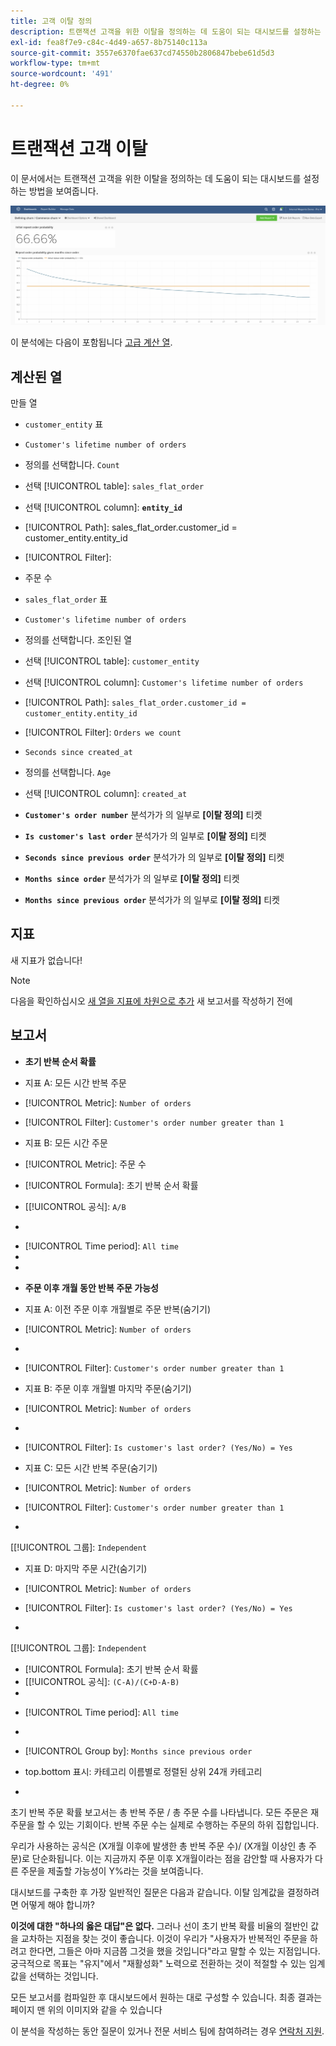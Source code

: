 ```yaml
---
title: 고객 이탈 정의
description: 트랜잭션 고객을 위한 이탈을 정의하는 데 도움이 되는 대시보드를 설정하는 방법을 알아봅니다.
exl-id: fea8f7e9-c84c-4d49-a657-8b75140c113a
source-git-commit: 3557e6370fae637cd74550b2806847bebe61d5d3
workflow-type: tm+mt
source-wordcount: '491'
ht-degree: 0%

---
```


# 트랜잭션 고객 이탈

이 문서에서는 트랜잭션 고객을 위한 이탈을 정의하는 데 도움이 되는 대시보드를 설정하는 방법을 보여줍니다.

![](../../assets/churn-deashboard.png)

이 분석에는 다음이 포함됩니다 [고급 계산 열](../data-warehouse-mgr/adv-calc-columns.md).

## 계산된 열

만들 열

* `customer_entity` 표
* `Customer's lifetime number of orders`
* 정의를 선택합니다. `Count`
* 선택 [!UICONTROL table]: `sales_flat_order`
* 선택 [!UICONTROL column]: **`entity_id`**
* [!UICONTROL Path]: sales_flat_order.customer_id = customer_entity.entity_id
* [!UICONTROL Filter]:
* 주문 수

* `sales_flat_order` 표
* `Customer's lifetime number of orders`
* 정의를 선택합니다. 조인된 열
* 선택 [!UICONTROL table]: `customer_entity`
* 선택 [!UICONTROL column]: `Customer's lifetime number of orders`
* [!UICONTROL Path]: `sales_flat_order.customer_id = customer_entity.entity_id`
* [!UICONTROL Filter]: `Orders we count`

* `Seconds since created_at`
* 정의를 선택합니다. `Age`
* 선택 [!UICONTROL column]: `created_at`

* **`Customer's order number`** 분석가가 의 일부로 **[이탈 정의]** 티켓
* **`Is customer's last order`** 분석가가 의 일부로 **[이탈 정의]** 티켓
* **`Seconds since previous order`** 분석가가 의 일부로 **[이탈 정의]** 티켓
* **`Months since order`** 분석가가 의 일부로 **[이탈 정의]** 티켓
* **`Months since previous order`** 분석가가 의 일부로 **[이탈 정의]** 티켓

## 지표

새 지표가 없습니다!

>[!NOTE]
>
>다음을 확인하십시오 [새 열을 지표에 차원으로 추가](../data-warehouse-mgr/manage-data-dimensions-metrics.md) 새 보고서를 작성하기 전에

## 보고서

* **초기 반복 순서 확률**
* 지표 A: 모든 시간 반복 주문
* [!UICONTROL Metric]: `Number of orders`
* [!UICONTROL Filter]: `Customer's order number greater than 1`

* 지표 B: 모든 시간 주문
* [!UICONTROL Metric]: 주문 수

* [!UICONTROL Formula]: 초기 반복 순서 확률
* 
   [[!UICONTROL 공식]: `A/B`
* 

   [!UICONTROL Format]: `Percent`

* [!UICONTROL Time period]: `All time`
* 
   [!UICONTROL Interval]: `None`
* 

   [!UICONTROL Chart type]: `Scalar`

* **주문 이후 개월 동안 반복 주문 가능성**
* 지표 A: 이전 주문 이후 개월별로 주문 반복(숨기기)
* [!UICONTROL Metric]: `Number of orders`
* 
   [!UICONTROL Perspective]: `Cumulative`
* [!UICONTROL Filter]: `Customer's order number greater than 1`

* 지표 B: 주문 이후 개월별 마지막 주문(숨기기)
* [!UICONTROL Metric]: `Number of orders`
* 
   [!UICONTROL Perspective]: `Cumulative`
* [!UICONTROL Filter]: `Is customer's last order? (Yes/No) = Yes`

* 지표 C: 모든 시간 반복 주문(숨기기)
* [!UICONTROL Metric]: `Number of orders`
* [!UICONTROL Filter]: `Customer's order number greater than 1`

* 

   [[!UICONTROL 그룹]: `Independent`

* 지표 D: 마지막 주문 시간(숨기기)
* [!UICONTROL Metric]: `Number of orders`
* [!UICONTROL Filter]: `Is customer's last order? (Yes/No) = Yes`

* 

   [[!UICONTROL 그룹]: `Independent`

* [!UICONTROL Formula]: 초기 반복 순서 확률
* 
   [[!UICONTROL 공식]: `(C-A)/(C+D-A-B)`
* 

   [!UICONTROL Format]: `Percent`

* [!UICONTROL Time period]: `All time`
* 
   [!UICONTROL Interval]: `None`
* [!UICONTROL Group by]: `Months since previous order`
* top.bottom 표시: 카테고리 이름별로 정렬된 상위 24개 카테고리

* 

   [!UICONTROL Chart type]: `Line`

초기 반복 주문 확률 보고서는 총 반복 주문 / 총 주문 수를 나타냅니다. 모든 주문은 재주문을 할 수 있는 기회이다. 반복 주문 수는 실제로 수행하는 주문의 하위 집합입니다.

우리가 사용하는 공식은 (X개월 이후에 발생한 총 반복 주문 수)/ (X개월 이상인 총 주문)로 단순화됩니다. 이는 지금까지 주문 이후 X개월이라는 점을 감안할 때 사용자가 다른 주문을 제출할 가능성이 Y%라는 것을 보여줍니다.

대시보드를 구축한 후 가장 일반적인 질문은 다음과 같습니다. 이탈 임계값을 결정하려면 어떻게 해야 합니까?

**이것에 대한 &quot;하나의 옳은 대답&quot;은 없다.** 그러나 선이 초기 반복 확률 비율의 절반인 값을 교차하는 지점을 찾는 것이 좋습니다. 이것이 우리가 &quot;사용자가 반복적인 주문을 하려고 한다면, 그들은 아마 지금쯤 그것을 했을 것입니다&quot;라고 말할 수 있는 지점입니다. 궁극적으로 목표는 &quot;유지&quot;에서 &quot;재활성화&quot; 노력으로 전환하는 것이 적절할 수 있는 임계값을 선택하는 것입니다.

모든 보고서를 컴파일한 후 대시보드에서 원하는 대로 구성할 수 있습니다. 최종 결과는 페이지 맨 위의 이미지와 같을 수 있습니다

이 분석을 작성하는 동안 질문이 있거나 전문 서비스 팀에 참여하려는 경우 [연락처 지원](../../guide-overview.md).

